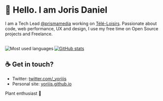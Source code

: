 # 👋 Hello. I am Joris Daniel

I am a Tech Lead [@prismamedia](https://github.com/prismamedia) working on [Télé-Loisirs](https://www.programme-tv.net). Passionate about code, web performance, UX and design, I use my free time on Open Source projects and Freelance.<br /><br />

<p>
  <a href="https://github-readme-stats.vercel.app/api/top-langs?username=yoriiis&show_icons=false&theme=radical&locale=en&layout=compact">
    <img align="left" src="https://github-readme-stats.vercel.app/api/top-langs?username=yoriiis&show_icons=false&theme=radical&locale=en&layout=compact" alt="Most used languages" />
  </a>
</p>
<p>
  <a href="https://github-readme-stats.vercel.app/api?username=yoriiis&show_icons=true&theme=radical&locale=en">
    <img src="https://github-readme-stats.vercel.app/api?username=yoriiis&show_icons=true&theme=radical&locale=en" alt="GitHub stats" />
  </a>
</p>

## ☕ Get in touch?

* Twitter: [twitter.com/_yoriiis](https://twitter.com/_yoriiis)
* Personal site: [yoriiis.github.io](https://yoriiis.github.io)

Plant enthusiast 🌱
